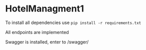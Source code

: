 # HotelManagment1

To install all dependencies use `pip install -r requirements.txt`

All endpoints are implemented 

Swagger is installed, enter to /swagger/
